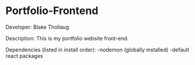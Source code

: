 # Portfolio-Frontend
Developer: Blake Thollaug

Description: This is my portfolio website front-end.

Dependencies (listed in install order):
-nodemon (globally installed)
-default react packages